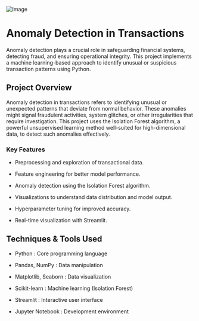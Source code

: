 ![Image](https://github.com/user-attachments/assets/82ec9cdf-32db-4a6d-8379-f8ff4b0156ee)
#  Anomaly Detection in Transactions
Anomaly detection plays a crucial role in safeguarding financial systems, detecting fraud, and ensuring operational integrity. This project implements a machine learning-based approach to identify unusual or suspicious transaction patterns using Python.

## Project Overview
Anomaly detection in transactions refers to identifying unusual or unexpected patterns that deviate from normal behavior. These anomalies might signal fraudulent activities, system glitches, or other irregularities that require investigation.
This project uses the Isolation Forest algorithm, a powerful unsupervised learning method well-suited for high-dimensional data, to detect such anomalies effectively.

### Key Features

- Preprocessing and exploration of transactional data.

- Feature engineering for better model performance.

- Anomaly detection using the Isolation Forest algorithm.

- Visualizations to understand data distribution and model output.

- Hyperparameter tuning for improved accuracy.
  
- Real-time visualization with Streamlit.

## Techniques & Tools Used

- Python : Core programming language

- Pandas, NumPy : Data manipulation

- Matplotlib, Seaborn : Data visualization

- Scikit-learn : Machine learning (Isolation Forest)
  
- Streamlit : Interactive user interface

- Jupyter Notebook : Development environment
